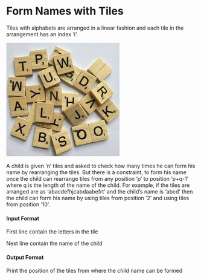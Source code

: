 # Form Names with Tiles

Tiles with alphabets are arranged in a linear fashion and each tile in the
arrangement has an index ‘i’.

![tiles](./pic.jpeg)

A child is given ‘n’ tiles and asked to check how many times he can form his
name by rearranging the tiles. But there is a constraint, to form his name once
the child can rearrange tiles from any position ‘p’ to position ‘p+q-1’ where q is
the length of the name of the child. For example, if the tiles are arranged are as
‘abacdefhjcabdaabefrt’ and the child’s name is ‘abcd’ then the child can form his
name by using tiles from position ‘2’ and using tiles from position ‘10’.

#### Input Format

First line contain the letters in the tile

Next line contain the name of the child

#### Output Format

Print the position of the tiles from where the child name can be formed
